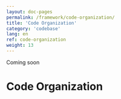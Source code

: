 ```yaml
---
layout: doc-pages
permalink: /framework/code-organization/
title: 'Code Organization'
category: 'codebase'
lang: en
ref: code-organization
weight: 13
---
```


<span class="label label-info">Coming soon</span>

# Code Organization
